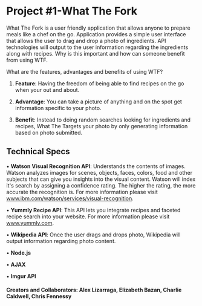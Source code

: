 # Project #1-What The Fork

What The Fork is a user friendly application that allows anyone to prepare meals like a chef on the go.
Application provides a simple user interface that allows the user to drag and drop a photo of ingredients. API technologies will output to the user information regarding the ingredients along with recipes. Why is this important and how can someone benefit from using WTF.

What are the features, advantages and benefits of using WTF?

1. **Feature**: Having the freedom of being able to find recipes on the go when your out and about.

2. **Advantage**: You can take a picture of anything and on the spot get information specific to your photo.

3. **Benefit**: Instead to doing random searches looking for ingredients and recipes, What The Targets your photo by only generating information based on photo submitted.


## Technical Specs

•	**Watson Visual Recognition API**: Understands the contents of images. Watson analyzes images for scenes, objects, faces, colors, food and    other subjects that can give you insights into the visual content. Watson will index it's search by assigning a confidence rating. The higher the rating, the more accurate the recognition is.
For more information please visit www.ibm.com/watson/services/visual-recognition.

•	**Yummly Recipe API**: This API lets you integrate recipes and faceted recipe search into your website.
  For more information please visit www.yummly.com.

• **Wikipedia API**: Once the user drags and drops photo, Wikipedia will output information regarding photo content.

•	**Node.js**

•	**AJAX**

•	**Imgur API**



 ####        Creators and Collaborators: Alex Lizarraga, Elizabeth Bazan, Charlie Caldwell, Chris Fennessy


